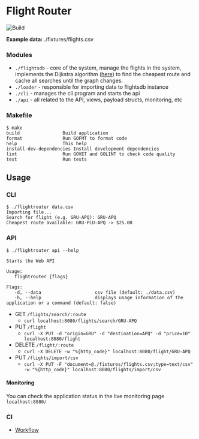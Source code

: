 # Flight Router

![Build](https://github.com/yuriharrison/flightrouter/workflows/CI/badge.svg?style=flat-square)

**Example data:** ./fixtures/flights.csv

### Modules

- `./flightsdb` - core of the system, manage the flights in the system,
  implements the Dijkstra algorithm ([here](./flightsdb/query.go)) to find the cheapest route
  and cache all searches until the graph changes.
- `./loader` - responsible for importing data to flightsdb instance
- `./cli` - manages the cli program and starts the api
- `./api` - all related to the API, views, payload structs, monitoring, etc

### Makefile

```
$ make
build                Build application
format               Run GOFMT to format code
help                 This help
install-dev-dependencies Install development dependencies
lint                 Run GOVET and GOLINT to check code quality
test                 Run tests
```

## Usage

### CLI

```shell
$ ./flightrouter data.csv
Importing file...
Search for flight (e.g. GRU-APQ): GRU-APQ
Cheapest route available: GRU-PLU-APQ -> $25.00
```

### API

```
$ ./flightrouter api --help

Starts the Web API

Usage:
   flightrouter {flags}

Flags:
   -d, --data                    csv file (default: ./data.csv)
   -h, --help                    displays usage information of the application or a command (default: false)
```

- GET `/flights/search/:route`
  - `curl localhost:8080/flights/search/GRU-APQ`
- PUT `/flight`
  - `curl -X PUT -d "origin=GRU" -d "destination=APQ" -d "price=10" localhost:8080/flight`
- DELETE `/flight/:route`
  - `curl -X DELETE -w "%{http_code}" localhost:8080/flight/GRU-APQ`
- PUT `/flights/import/csv`
  - `curl -X PUT -F "document=@./fixtures/flights.csv;type=text/csv" -w "%{http_code}" localhost:8080/flights/import/csv`

#### Monitoring

You can check the application status in the live monitoring page `localhost:8080/`

### CI

- [Workflow](./.github/workflows/ci.yml)
